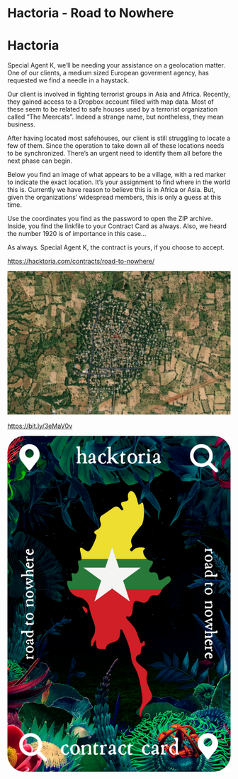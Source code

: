 # Hactoria - Road to Nowhere


# Hactoria

Special Agent K, we’ll be needing your assistance on a geolocation matter. One of our clients, a medium sized European goverment agency, has requested we find a needle in a haystack.

Our client is involved in fighting terrorist groups in Asia and Africa. Recently, they gained access to a Dropbox account filled with map data. Most of these seem to be related to safe houses used by a terrorist organization called “The Meercats”. Indeed a strange name, but nontheless, they mean business.

After having located most safehouses, our client is still struggling to locate a few of them. Since the operation to take down all of these locations needs to be synchronized. There’s an urgent need to identify them all before the next phase can begin.

Below you find an image of what appears to be a village, with a red marker to indicate the exact location. It’s your assignment to find where in the world this is. Currently we have reason to believe this is in Africa or Asia. But, given the organizations’ widespread members, this is only a guess at this time.

Use the coordinates you find as the password to open the ZIP archive. Inside, you find the linkfile to your Contract Card as always. Also, we heard the number 1920 is of importance in this case…

As always. Special Agent K, the contract is yours, if you choose to accept.

https://hacktoria.com/contracts/road-to-nowhere/


![](images/road-to-nowhere-challenge.jpg)







https://bit.ly/3eMaV0v

![](images/contract_image.png)